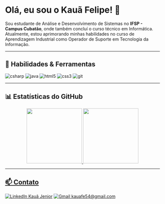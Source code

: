# Olá, eu sou o Kauã Felipe! 👋

<p align="left">
  Sou estudante de Análise e Desenvolvimento de Sistemas no <strong>IFSP - Campus Cubatão</strong>, onde também concluí o curso técnico em Informática.
  <br>
  Atualmente, estou aprimorando minhas habilidades no curso de Aprendizagem Industrial como Operador de Suporte em Tecnologia da Informação.
</p>

---

## 🚀 Habilidades & Ferramentas

<p align="left">
  <img src="https://img.shields.io/badge/C%23-239120?style=for-the-badge&logo=c-sharp&logoColor=white" alt="csharp"/>
  <img src="https://img.shields.io/badge/java-%23ED8B00.svg?style=for-the-badge&logo=openjdk&logoColor=white" alt="java"/>
  <img src="https://img.shields.io/badge/HTML5-E34F26?style=for-the-badge&logo=html5&logoColor=white" alt="html5"/>
  <img src="https://img.shields.io/badge/CSS3-1572B6?style=for-the-badge&logo=css3&logoColor=white" alt="css3"/>
  <img src="https://img.shields.io/badge/GIT-E44C30?style=for-the-badge&logo=git&logoColor=white" alt="git"/>
</p>

---

## 📊 Estatísticas do GitHub

<div align="center">
  <a href="https://github.com/KauaJenior">
  <img height="180em" src="https://github-readme-stats.vercel.app/api?username=KauaJenior&show_icons=true&theme=dracula&include_all_commits=true&count_private=true"/>
  <img height="180em" src="https://github-readme-stats.vercel.app/api/top-langs/?username=KauaJenior&layout=compact&langs_count=7&theme=dracula"/>
</div>

---

## 📫 Contato

<p align="left">
<a href="https://www.linkedin.com/in/kauã-jenior/" target="_blank"><img src="https://img.shields.io/badge/LinkedIn-0077B5?style=for-the-badge&logo=linkedin&logoColor=white" alt="LinkedIn Kauã Jenior" /></a>
<a href="mailto:kauafe54@gmail.com" target="_blank"><img src="https://img.shields.io/badge/Gmail-D14836?style=for-the-badge&logo=gmail&logoColor=white" alt="Gmail kauafe54@gmail.com" /></a>
</p>
